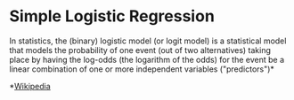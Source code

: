 # Simple Logistic Regression

In statistics, the (binary) logistic model (or logit model) is a statistical model that models the probability of one event (out of two alternatives) taking place by having the log-odds (the logarithm of the odds) for the event be a linear combination of one or more independent variables ("predictors")*

*[Wikipedia](https://en.wikipedia.org/wiki/Logistic_regression)
